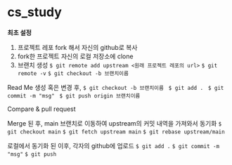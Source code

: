 # cs_study

**최초 설정**

1. 프로젝트 레포 fork 해서 자신의 github로 복사
2. fork한 프로젝트 자신의 로컬 저장소에 clone
3. 브랜치 생성
   `$ git remote add upstream <원래 프로젝트 레포의 url>`
   `$ git remote -v`
   `$ git checkout -b 브랜치이름`

Read Me 생성 혹은 변경 후,
`$ git checkout -b 브랜치이름 `
`$ git add . `
`$ git commit -m "msg" `
`$ git push origin 브랜치이름`

Compare & pull request

Merge 된 후, main 브랜치로 이동하여 upstream의 커밋 내역을 가져와서 동기화
`$ git checkout main`
`$ git fetch upstream main`
`$ git rebase upstream/main`

로컬에서 동기화 된 이후, 각자의 github에 업로드
`$ git add .`
`$ git commit -m "msg"`
`$ git push`
